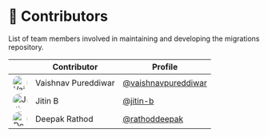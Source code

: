 # 🤝 Contributors

List of team members involved in maintaining and developing the migrations repository.

|  | Contributor | Profile |
|--------|-------------|----------------|
| <img src="https://avatars.githubusercontent.com/vaishnavpureddiwar" alt="Vaishnav Pureddiwar" style="border-radius: 50%; width: 30px; height: 30px;"> | Vaishnav Pureddiwar | [@vaishnavpureddiwar](https://github.com/vaishnavpureddiwar) |
| <img src="https://avatars.githubusercontent.com/jitin-b" alt="Jitin B" style="border-radius: 50%; width: 30px; height: 30px;"> | Jitin B | [@jitin-b](https://github.com/jitin-b) |
| <img src="https://avatars.githubusercontent.com/rathoddeepak" alt="Deepak Rathod" style="border-radius: 50%; width: 30px; height: 30px;"> | Deepak Rathod | [@rathoddeepak](https://github.com/rathoddeepak) |

